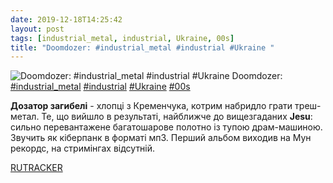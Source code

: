 ```yaml
---
date: 2019-12-18T14:25:42
layout: post
tags: [industrial_metal, industrial, Ukraine, 00s]
title: "Doomdozer: #industrial_metal #industrial #Ukraine "
---
```

![Doomdozer: #industrial_metal #industrial #Ukraine ](https://res.cloudinary.com/vast-space-unexplored/image/upload/photos/photo_821_18-12-2019_14-25-42.jpg)
Doomdozer: [#industrial_metal](/tags/#industrial_metal) [#industrial](/tags/#industrial) [#Ukraine](/tags/#Ukraine) [#00s](/tags/#00s)

**Дозатор загибелі** - хлопці з Кременчука, котрим набридло грати треш-метал. Те, що вийшло в результаті, найближче до вищезгаданих **Jesu**: сильно перевантажене багатошарове полотно із тупою драм-машиною. Звучить як кіберпанк в форматі мп3. Перший альбом виходив на Мун рекордс, на стримінгах відсутній.

[RUTRACKER](https://rutracker.org/forum/viewtopic.php?t=4013218)